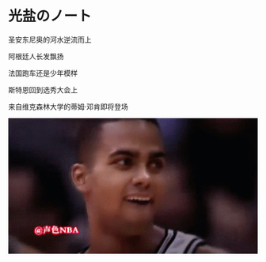 #  光盐のノート  
圣安东尼奥的河水逆流而上 

阿根廷人长发飘扬

法国跑车还是少年模样

斯特恩回到选秀大会上

来自维克森林大学的蒂姆·邓肯即将登场

<img src="picture/mc.gif" width="1000" height="">

